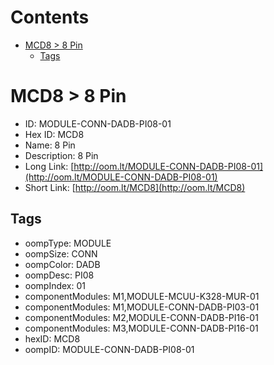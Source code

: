 



Contents
========

* [MCD8 > 8 Pin](#mcd8--8-pin)
	* [Tags](#tags)

# MCD8 > 8 Pin

- ID: MODULE-CONN-DADB-PI08-01
- Hex ID: MCD8
- Name: 8 Pin
- Description: 8 Pin
- Long Link: [http://oom.lt/MODULE-CONN-DADB-PI08-01](http://oom.lt/MODULE-CONN-DADB-PI08-01)
- Short Link: [http://oom.lt/MCD8](http://oom.lt/MCD8)

## Tags

- oompType: MODULE
- oompSize: CONN
- oompColor: DADB
- oompDesc: PI08
- oompIndex: 01
- componentModules: M1,MODULE-MCUU-K328-MUR-01
- componentModules: M1,MODULE-CONN-DADB-PI03-01
- componentModules: M2,MODULE-CONN-DADB-PI16-01
- componentModules: M3,MODULE-CONN-DADB-PI16-01
- hexID: MCD8
- oompID: MODULE-CONN-DADB-PI08-01
